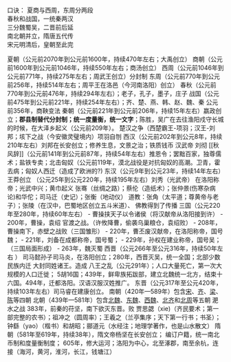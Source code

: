口诀：
夏商与西周，东周分两段  
春秋和战国，一统秦两汉  
三分魏蜀吴，二晋前后延  
南北朝并立，隋唐五代传  
宋元明清后，皇朝至此完

夏朝（公元前2070年到公元前1600年，持续470年左右；大禹创立）
商朝（公元前1600年到公元前1046年，持续550年左右；商汤创立）
西周（公元前1046年到公元前771年，持续275年左右；周武王创立）分封制
东周（公元前770年到公元前256年，持续514年左右；周平王在洛邑（今河南洛阳）创立）
	春秋（公元前770年到公元前476年，持续294年左右）；老子，孔子，墨子，庄子
	战国（公元前475年到公元前221年，持续254年左右）；齐、楚、燕、韩、赵、魏、秦
	公元前356年，商鞅变法
秦朝（公元前221年到公元前206年，持续15年左右）嬴政创立；**郡县制替代分封制；统一度量衡，统一文字**；陈胜，吴广在去往渔阳戍守长城的时候，在大泽乡起义（公元前209年）。
	楚汉之争（西楚霸王-项羽；汉王-刘邦；垓下之战（今安徽灵璧境内）项羽自刎
西汉（公元前202年到公元8年，持续210年左右）刘邦在长安创立；修养生息，文景之治；铁质钱币
	汉武帝 刘彻 [[秋风辞]]（公元前141年到公元前87年，持续54年左右）推恩令；罢黜百家，独尊儒术；盐铁专卖；北击匈奴（公元前119年，漠北战役是对抗匈奴的高潮。卫青，霍去病；匈奴人西迁（造成了欧洲的?)
东汉（公元9年到公元23年，持续14年左右）王莽创立
	（公元25年到公元220年，持续195年左右）刘秀（光武帝） 在洛阳称帝；光武中兴；黄巾起义
	张骞（丝绸之路）；蔡伦（造纸术）；张仲景(伤寒杂病论)和华佗；司马迁（史记）；张衡（地动仪）
	道教：张角（太平道；尊黄帝与老子）；张陵（在汉中，巴蜀地区创立五斗米道）、
	佛教得到了传播
三国（公元220年至280年，持续60年左右）
	- 曹操挟天子以令诸侯（将汉献帝从洛阳接到许）
	- 200年，曹操，袁绍 官渡之战。（许攸降曹，偷袭乌巢粮仓，袁绍败）
	- 208年，曹操南下，赤壁之战败（三国雏形）
	- 220年，曹丕废汉献帝，在洛阳称帝，国号魏；
	- 221年，刘备在成都称帝，国号蜀；
	- 229年，孙权在建业称帝，国号吴；（三国局面形成）
	- 263年，魏灭蜀
西晋（公元266年至公元316年，持续50年左右  ）
	司马懿孙子司马炎，在洛阳创立；280年，西晋灭吴，统一全国；北部少数民族内迁
	大封同姓诸王。造成 八王之乱（公元291年）；人口大量死亡，第一次大规模的人口迁徙；
	5胡16国；439年，鲜卑族拓跋部，建立北魏统一北方，结束十六国。494年，迁都洛阳。汉语汉服汉姓推广。
东晋（公元317年至公元420年，持续103年左右）司马睿在建康创立。
南朝（420年—589年）包含[宋](https://zh.wikipedia.org/wiki/%E5%88%98%E5%AE%8B "刘宋")、[齐](https://zh.wikipedia.org/wiki/%E5%8D%97%E9%BD%90 "南齐")、[梁](https://zh.wikipedia.org/wiki/%E6%A2%81_(%E5%8D%97%E6%9C%9D) "梁 (南朝)")、[陈](https://zh.wikipedia.org/wiki/%E9%99%B3_(%E5%8D%97%E6%9C%9D) "陈 (南朝)")等四朝
北朝（439年—581年）包含[北魏](https://zh.wikipedia.org/wiki/%E5%8C%97%E9%AD%8F "北魏")、[东魏](https://zh.wikipedia.org/wiki/%E4%B8%9C%E9%AD%8F "东魏")、[西魏](https://zh.wikipedia.org/wiki/%E8%A5%BF%E9%AD%8F "西魏")、[北齐](https://zh.wikipedia.org/wiki/%E5%8C%97%E9%BD%90 "北齐")和[北周](https://zh.wikipedia.org/wiki/%E5%8C%97%E5%91%A8 "北周")等五朝
	淝水之战 383年，前秦的苻坚，南下欲灭东晋。败
	贾思勰（xie)（齐民要术；第一部完整的农书）；祖冲之（圆周率）；王羲之（兰亭集序；天下第一行书；书圣）；钟繇（yao）（楷书）和胡昭；郦道元（水经注；地理学著作，也是山水散文）
隋朝（581年至619年，持续38年），隋文帝杨坚在长安创立；
	编订户籍，统一南北币制和度量衡制度；
	605年，修大运河；洛阳为中心，北至涿郡，南至余杭，连接（海河，黄河，淮河，长江，钱塘江）

























